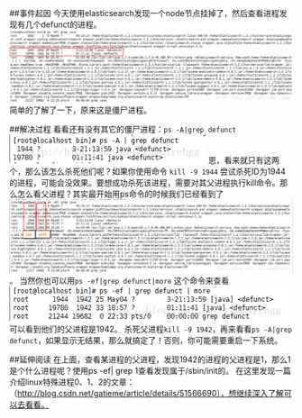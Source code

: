 ##事件起因
今天使用elasticsearch发现一个node节点挂掉了，然后查看进程发现有几个defunct的进程。
![](https://github.com/DimonHo/DH_Note/blob/master/linux/images/image0001.png)
简单的了解了一下，原来这是僵尸进程。

##解决过程
看看还有没有其它的僵尸进程：`ps -A|grep defunct`
![](https://github.com/DimonHo/DH_Note/blob/master/linux/images/image0002.png)
	恩，看来就只有这两个，那么该怎么杀死他们呢？如果你使用命令 `kill -9 1944` 尝试杀死ID为1944的进程，可能会没效果。要想成功杀死该进程，需要对其父进程执行kill命令。那么怎么看父进程？其实最开始用ps命令的时候我们已经看到了
![这里写图片描述](https://github.com/DimonHo/DH_Note/blob/master/linux/images/image0003.png)。
当然你也可以用`ps -ef|grep defunct|more` 这个命令来查看
![](https://github.com/DimonHo/DH_Note/blob/master/linux/images/image0004.png)
可以看到他们的父进程是1942。
杀死父进程`kill -9 1942`，再来看看`ps -A|grep defunct`，如果显示无结果，那么就搞定了！否则，你可能需要重启一下系统。

##延伸阅读
在上面，查看某进程的父进程，发现1942的进程的父进程是1，那么1是个什么进程呢？使用ps -ef| grep 1查看发现属于/sbin/init的。
在这里发现一篇介绍linux特殊进程0、1、2的文章：（http://blog.csdn.net/gatieme/article/details/51566690），想继续深入了解可以去看看。
